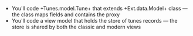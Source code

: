 - You'll code +Tunes.model.Tune+ that extends +Ext.data.Model+ class &mdash; the class maps fields and contains the proxy
- You'll code a view model that holds the store of tunes records &mdash; the store is shared by both the classic and modern views